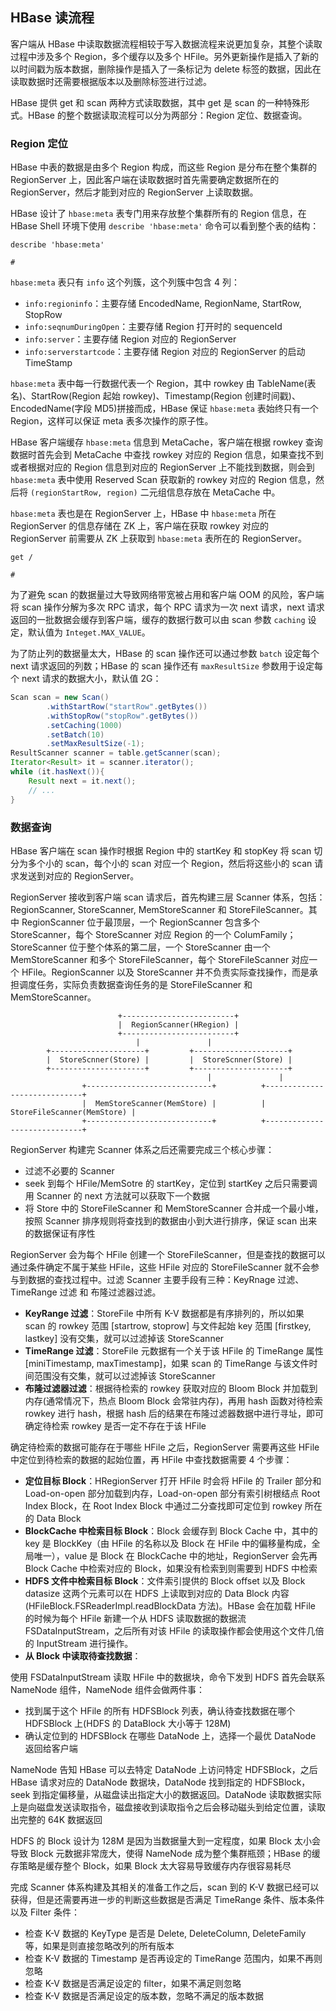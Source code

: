 ## HBase 读流程

客户端从 HBase 中读取数据流程相较于写入数据流程来说更加复杂，其整个读取过程中涉及多个 Region，多个缓存以及多个 HFile。另外更新操作是插入了新的以时间戳为版本数据，删除操作是插入了一条标记为 delete 标签的数据，因此在读取数据时还需要根据版本以及删除标签进行过滤。

HBase 提供 get 和 scan 两种方式读取数据，其中 get 是 scan 的一种特殊形式。HBase 的整个数据读取流程可以分为两部分：Region 定位、数据查询。

### Region 定位

HBase 中表的数据是由多个 Region 构成，而这些 Region 是分布在整个集群的 RegionServer 上，因此客户端在读取数据时首先需要确定数据所在的 RegionServer，然后才能到对应的 RegionServer 上读取数据。

HBase 设计了 ```hbase:meta``` 表专门用来存放整个集群所有的 Region 信息，在 HBase Shell 环境下使用 ```describe 'hbase:meta'``` 命令可以看到整个表的结构：
```shell
describe 'hbase:meta'

# 
```
```hbase:meta``` 表只有 ```info``` 这个列簇，这个列簇中包含 4 列：
- ```info:regioninfo```：主要存储 EncodedName, RegionName, StartRow, StopRow
- ```info:seqnumDuringOpen```：主要存储 Region 打开时的 sequenceId
- ```info:server```：主要存储 Region 对应的 RegionServer
- ```info:serverstartcode```：主要存储 Region 对应的 RegionServer 的启动 TimeStamp

```hbase:meta``` 表中每一行数据代表一个 Region，其中 rowkey 由 TableName(表名)、StartRow(Region 起始 rowkey)、Timestamp(Region 创建时间戳)、EncodedName(字段 MD5)拼接而成，HBase 保证 ```hbase:meta``` 表始终只有一个 Region，这样可以保证 meta 表多次操作的原子性。


HBase 客户端缓存 ```hbase:meta``` 信息到 MetaCache，客户端在根据 rowkey 查询数据时首先会到 MetaCache 中查找 rowkey 对应的 Region 信息，如果查找不到或者根据对应的 Region 信息到对应的 RegionServer 上不能找到数据，则会到 ```hbase:meta``` 表中使用 Reserved Scan 获取新的 rowkey 对应的 Region 信息，然后将 ```(regionStartRow, region)``` 二元组信息存放在 MetaCache 中。

```hbase:meta``` 表也是在 RegionServer 上，HBase 中 ```hbase:meta``` 所在 RegionServer 的信息存储在 ZK 上，客户端在获取 rowkey 对应的 RegionServer 前需要从 ZK 上获取到 ```hbase:meta``` 表所在的 RegionServer。
```shell
get /

# 
```

为了避免 scan 的数据量过大导致网络带宽被占用和客户端 OOM 的风险，客户端将 scan 操作分解为多次 RPC 请求，每个 RPC 请求为一次 next 请求，next 请求返回的一批数据会缓存到客户端，缓存的数据行数可以由 scan 参数 ```caching``` 设定，默认值为 ```Integet.MAX_VALUE```。

为了防止列的数据量太大，HBase 的 scan 操作还可以通过参数 ```batch``` 设定每个 next 请求返回的列数；HBase 的 scan 操作还有 ```maxResultSize``` 参数用于设定每个 next 请求的数据大小，默认值 2G：
```java
Scan scan = new Scan()
        .withStartRow("startRow".getBytes())
        .withStopRow("stopRow".getBytes())
        .setCaching(1000)
        .setBatch(10)
        .setMaxResultSize(-1);
ResultScanner scanner = table.getScanner(scan);
Iterator<Result> it = scanner.iterator();
while (it.hasNext()){
    Result next = it.next();
    // ...
}
```

### 数据查询

HBase 客户端在 scan 操作时根据 Region 中的 startKey 和 stopKey 将 scan 切分为多个小的 scan，每个小的 scan 对应一个 Region，然后将这些小的 scan 请求发送到对应的 RegionServer。

RegionServer 接收到客户端 scan 请求后，首先构建三层 Scanner 体系，包括：RegionScanner, StoreScanner, MemStoreScanner 和 StoreFileScanner。其中 RegionScanner 位于最顶层，一个 RegionScanner 包含多个 StoreScanner，每个 StoreScanner 对应 Region 的一个 ColumFamily；StoreScanner 位于整个体系的第二层，一个 StoreScanner 由一个 MemStoreScanner 和多个 StoreFileScanner，每个 StoreFileScanner 对应一个 HFile。RegionScanner 以及 StoreScanner 并不负责实际查找操作，而是承担调度任务，实际负责数据查询任务的是 StoreFileScanner 和 MemStoreScanner。
```
                        +-------------------------+
                        |  RegionScanner(HRegion) |
                        +-------------------------+
                            |               |
        +---------------------+         +---------------------+
        |  StoreScnner(Store) |         |  StoreScnner(Store) |
        +---------------------+         +---------------------+
                                            |               |
                +----------------------------+          +-----------------------------+
                |  MemStoreScanner(MemStore) |          |  StoreFileScanner(MemStore) |
                +----------------------------+          +-----------------------------+
```
RegionServer 构建完 Scanner 体系之后还需要完成三个核心步骤：
- 过滤不必要的 Scanner
- seek 到每个 HFile/MemSotre 的 startKey，定位到 startKey 之后只需要调用 Scanner 的 next 方法就可以获取下一个数据
- 将 Store 中的 StoreFileScanner 和 MemStoreScanner 合并成一个最小堆，按照 Scanner 排序规则将查找到的数据由小到大进行排序，保证 scan 出来的数据保证有序性

RegionServer 会为每个 HFile 创建一个 StoreFileScanner，但是查找的数据可以通过条件确定不属于某些 HFile，这些 HFile 对应的 StoreFileScanner 就不会参与到数据的查找过程中。过滤 Scanner 主要手段有三种：KeyRnage 过滤、TimeRange 过滤 和 布隆过滤器过滤。
- **KeyRange 过滤**：StoreFile 中所有 K-V 数据都是有序排列的，所以如果 scan 的 rowkey 范围 [startrow, stoprow] 与文件起始 key 范围 [firstkey, lastkey] 没有交集，就可以过滤掉该 StoreScanner
- **TimeRange 过滤**：StoreFile 元数据有一个关于该 HFile 的 TimeRange 属性 [miniTimestamp, maxTimestamp]，如果 scan 的 TimeRange 与该文件时间范围没有交集，就可以过滤掉该 StoreScanner
- **布隆过滤器过滤**：根据待检索的 rowkey 获取对应的 Bloom Block 并加载到内存(通常情况下，热点 Bloom Block 会常驻内存)，再用 hash 函数对待检索 rowkey 进行 hash，根据 hash 后的结果在布隆过滤器数据中进行寻址，即可确定待检索 rowkey 是否一定不存在于该 HFile

确定待检索的数据可能存在于哪些 HFile 之后，RegionServer 需要再这些 HFile 中定位到待检索的数据的起始位置，再 HFile 中查找数据需要 4 个步骤：
- **定位目标 Block**：HRegionServer 打开 HFile 时会将 HFile 的 Trailer 部分和 Load-on-open 部分加载到内存，Load-on-open 部分有索引树根结点 Root Index Block，在 Root Index Block 中通过二分查找即可定位到 rowkey 所在的 Data Block
- **BlockCache 中检索目标 Block**：Block 会缓存到 Block Cache 中，其中的 key 是 BlockKey（由 HFile 的名称以及 Block 在 HFile 中的偏移量构成，全局唯一），value 是 Block 在 BlockCache 中的地址，RegionServer 会先再 Block Cache 中检索对应的 Block，如果没有检索到则需要到 HDFS 中检索
- **HDFS 文件中检索目标 Block**：文件索引提供的 Block offset 以及 Block datasize 这两个元素可以在 HDFS 上读取到对应的 Data Block 内容(HFileBlock.FSReaderImpl.readBlockData 方法)。HBase 会在加载 HFile 的时候为每个 HFile 新建一个从 HDFS 读取数据的数据流 FSDataInputStream，之后所有对该 HFile 的读取操作都会使用这个文件几倍的 InputStream 进行操作。
- **从 Block 中读取待查找数据**：

使用 FSDataInputStream 读取 HFile 中的数据块，命令下发到 HDFS 首先会联系 NameNode 组件，NameNode 组件会做两件事：
- 找到属于这个 HFile 的所有 HDFSBlock 列表，确认待查找数据在哪个 HDFSBlock 上(HDFS 的 DataBlock 大小等于 128M)
- 确认定位到的 HDFSBlock 在哪些 DataNode 上，选择一个最优 DataNode 返回给客户端

NameNode 告知 HBase 可以去特定 DataNode 上访问特定 HDFSBlock，之后 HBase 请求对应的 DataNode 数据块，DataNode 找到指定的 HDFSBlock，seek 到指定偏移量，从磁盘读出指定大小的数据返回。DataNode 读取数据实际上是向磁盘发送读取指令，磁盘接收到读取指令之后会移动磁头到给定位置，读取出完整的 64K 数据返回

HDFS 的 Block 设计为 128M 是因为当数据量大到一定程度，如果 Block 太小会导致 Block 元数据非常庞大，使得 NameNode 成为整个集群瓶颈；HBase 的缓存策略是缓存整个 Block，如果 Block 太大容易导致缓存内存很容易耗尽



完成 Scanner 体系构建及其相关的准备工作之后，scan 到的 K-V 数据已经可以获得，但是还需要再进一步的判断这些数据是否满足 TimeRange 条件、版本条件以及 Filter 条件：
- 检查 K-V 数据的 KeyType 是否是 Delete, DeleteColumn, DeleteFamily 等，如果是则直接忽略改列的所有版本
- 检查 K-V 数据的 Timestamp 是否再设定的 TimeRange 范围内，如果不再则忽略
- 检查 K-V 数据是否满足设定的 filter，如果不满足则忽略
- 检查 K-V 数据是否满足设定的版本数，忽略不满足的版本数据



